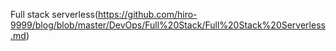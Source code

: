Full stack serverless(https://github.com/hiro-9999/blog/blob/master/DevOps/Full%20Stack/Full%20Stack%20Serverless.md)

